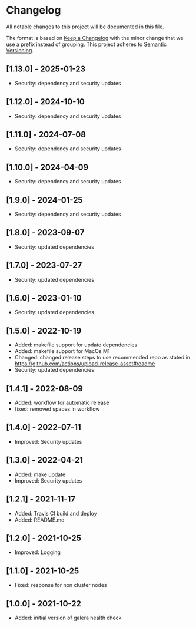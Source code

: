 # Changelog
All notable changes to this project will be documented in this file.

The format is based on [Keep a Changelog](https://keepachangelog.com/en/1.0.0/) with the minor change that we use a prefix instead of grouping.
This project adheres to [Semantic Versioning](https://semver.org/spec/v2.0.0.html).

## [1.13.0] - 2025-01-23
- Security: dependency and security updates

## [1.12.0] - 2024-10-10
- Security: dependency and security updates

## [1.11.0] - 2024-07-08
- Security: dependency and security updates

## [1.10.0] - 2024-04-09
- Security: dependency and security updates

## [1.9.0] - 2024-01-25
- Security: dependency and security updates

## [1.8.0] - 2023-09-07
- Security: updated dependencies

## [1.7.0] - 2023-07-27
- Security: updated dependencies

## [1.6.0] - 2023-01-10
- Security: updated dependencies

## [1.5.0] - 2022-10-19
- Added: makefile support for update dependencies
- Added: makefile support for MacOs M1
- Changed: changed release steps to use recommended repo as stated in https://github.com/actions/upload-release-asset#readme
- Security: updated dependencies

## [1.4.1] - 2022-08-09
- Added: workflow for automatic release
- fixed: removed spaces in workflow

## [1.4.0] - 2022-07-11
- Improved: Security updates

## [1.3.0] - 2022-04-21
- Added: make update
- Improved: Security updates

## [1.2.1] - 2021-11-17
- Added: Travis CI build and deploy
- Added: README.md

## [1.2.0] - 2021-10-25
- Improved: Logging

## [1.1.0] - 2021-10-25
- Fixed: response for non cluster nodes

## [1.0.0] - 2021-10-22
- Added: initial version of galera health check
